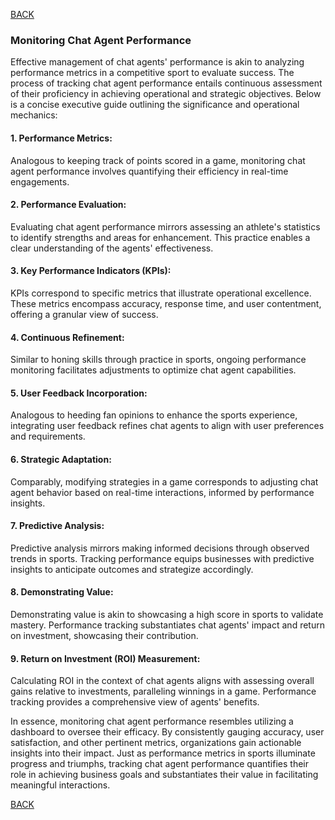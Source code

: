 [BACK](main.md)

### Monitoring Chat Agent Performance

Effective management of chat agents' performance is akin to analyzing performance metrics in a competitive sport to evaluate success. The process of tracking chat agent performance entails continuous assessment of their proficiency in achieving operational and strategic objectives. Below is a concise executive guide outlining the significance and operational mechanics:

#### 1. Performance Metrics:

Analogous to keeping track of points scored in a game, monitoring chat agent performance involves quantifying their efficiency in real-time engagements.

#### 2. Performance Evaluation:

Evaluating chat agent performance mirrors assessing an athlete's statistics to identify strengths and areas for enhancement. This practice enables a clear understanding of the agents' effectiveness.

#### 3. Key Performance Indicators (KPIs):

KPIs correspond to specific metrics that illustrate operational excellence. These metrics encompass accuracy, response time, and user contentment, offering a granular view of success.

#### 4. Continuous Refinement:

Similar to honing skills through practice in sports, ongoing performance monitoring facilitates adjustments to optimize chat agent capabilities.

#### 5. User Feedback Incorporation:

Analogous to heeding fan opinions to enhance the sports experience, integrating user feedback refines chat agents to align with user preferences and requirements.

#### 6. Strategic Adaptation:

Comparably, modifying strategies in a game corresponds to adjusting chat agent behavior based on real-time interactions, informed by performance insights.

#### 7. Predictive Analysis:

Predictive analysis mirrors making informed decisions through observed trends in sports. Tracking performance equips businesses with predictive insights to anticipate outcomes and strategize accordingly.

#### 8. Demonstrating Value:

Demonstrating value is akin to showcasing a high score in sports to validate mastery. Performance tracking substantiates chat agents' impact and return on investment, showcasing their contribution.

#### 9. Return on Investment (ROI) Measurement:

Calculating ROI in the context of chat agents aligns with assessing overall gains relative to investments, paralleling winnings in a game. Performance tracking provides a comprehensive view of agents' benefits.

In essence, monitoring chat agent performance resembles utilizing a dashboard to oversee their efficacy. By consistently gauging accuracy, user satisfaction, and other pertinent metrics, organizations gain actionable insights into their impact. Just as performance metrics in sports illuminate progress and triumphs, tracking chat agent performance quantifies their role in achieving business goals and substantiates their value in facilitating meaningful interactions.

[BACK](main.md)